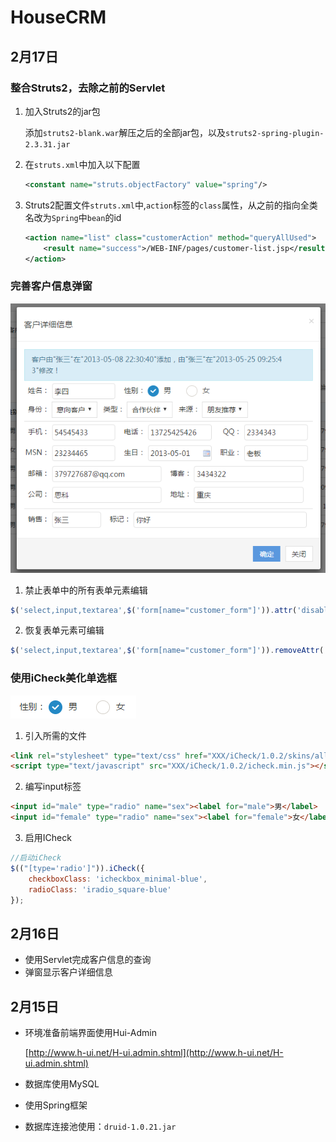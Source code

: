 # HouseCRM

## 2月17日

### 整合Struts2，去除之前的Servlet

1. 加入Struts2的jar包

    添加`struts2-blank.war`解压之后的全部jar包，以及`struts2-spring-plugin-2.3.31.jar`
    
2. 在`struts.xml`中加入以下配置

    ```xml
    <constant name="struts.objectFactory" value="spring"/>
    ```
    
3. Struts2配置文件`struts.xml`中,`action`标签的`class`属性，从之前的指向全类名改为`Spring`中`bean`的id
    ```xml
    <action name="list" class="customerAction" method="queryAllUsed">
        <result name="success">/WEB-INF/pages/customer-list.jsp</result>
    </action>
    ```
    
### 完善客户信息弹窗

![客户详细信息](images/img_01.png)

1. 禁止表单中的所有表单元素编辑

```javascript
$('select,input,textarea',$('form[name="customer_form"]')).attr('disabled','disabled');
```

2. 恢复表单元素可编辑

```javascript
$('select,input,textarea',$('form[name="customer_form"]')).removeAttr('disabled');
```

### 使用iCheck美化单选框

![客户详细信息](images/img_02.png)

1. 引入所需的文件

```html
<link rel="stylesheet" type="text/css" href="XXX/iCheck/1.0.2/skins/all.css"/>
<script type="text/javascript" src="XXX/iCheck/1.0.2/icheck.min.js"></script>
```

2. 编写input标签

```html
<input id="male" type="radio" name="sex"><label for="male">男</label>
<input id="female" type="radio" name="sex"><label for="female">女</label>
```

3. 启用ICheck

```javascript
//启动iCheck
$(("[type='radio']")).iCheck({
    checkboxClass: 'icheckbox_minimal-blue',
    radioClass: 'iradio_square-blue'
});
```

## 2月16日

- 使用Servlet完成客户信息的查询
- 弹窗显示客户详细信息

## 2月15日

- 环境准备前端界面使用Hui-Admin

    [http://www.h-ui.net/H-ui.admin.shtml](http://www.h-ui.net/H-ui.admin.shtml)

- 数据库使用MySQL

- 使用Spring框架

- 数据库连接池使用：`druid-1.0.21.jar`